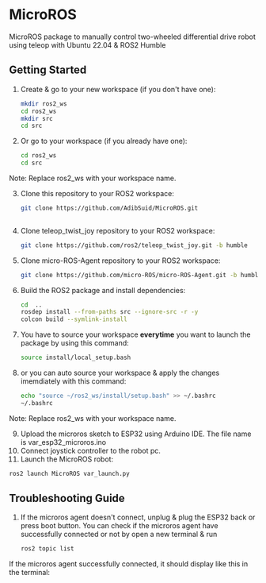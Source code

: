 # MicroROS
MicroROS package to manually control two-wheeled differential drive robot using teleop with Ubuntu 22.04 & ROS2 Humble

## Getting Started
1. Create & go to your new workspace (if you don't have one):
   ```bash
   mkdir ros2_ws
   cd ros2_ws
   mkdir src
   cd src

2. Or go to your workspace (if you already have one):
   ```bash
   cd ros2_ws
   cd src
   
Note: Replace ros2_ws with your workspace name.
   
3. Clone this repository to your ROS2 workspace:
   ```bash
   git clone https://github.com/AdibSuid/MicroROS.git
  
4. Clone teleop_twist_joy repository to your ROS2 workspace:
   ```bash
   git clone https://github.com/ros2/teleop_twist_joy.git -b humble

5. Clone micro-ROS-Agent repository to your ROS2 workspace:
   ```bash
   git clone https://github.com/micro-ROS/micro-ROS-Agent.git -b humble

6. Build the ROS2 package and install dependencies:
   ```bash
   cd  ..
   rosdep install --from-paths src --ignore-src -r -y
   colcon build --symlink-install

7. You have to source your workspace **everytime** you want to launch the package by using this command:
   ```bash
   source install/local_setup.bash

8. or you can auto source your workspace  & apply the changes imemdiately with this command:
   ```bash
   echo "source ~/ros2_ws/install/setup.bash" >> ~/.bashrc
   ~/.bashrc

Note: Replace ros2_ws with your workspace name.

9. Upload the microros sketch to ESP32 using Arduino IDE. The file name is var_esp32_microros.ino
10. Connect joystick controller to the robot pc.
11. Launch the MicroROS robot:
   ```bash
   ros2 launch MicroROS var_launch.py
   ```
## Troubleshooting Guide
1. If the microros agent doesn't connect, unplug & plug the ESP32 back or press boot button. You can check if the    microros agent have successfully connected or not by open a new terminal & run
   ```bash
   ros2 topic list
  If the microros agent successfully connected, it should display like this in the terminal:
   ```bash
   
